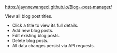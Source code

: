 https://jaynnewangeci.github.io/Blog--post-manager/

View all blog post titles.
- Click a title to view its full details.
- Add new blog posts.
- Edit existing blog posts.
- Delete blog posts.
- All data changes persist via API requests.
